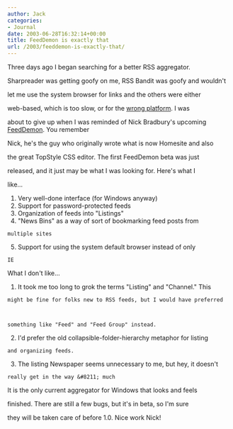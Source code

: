 ```yaml
---
author: Jack
categories:
- Journal
date: 2003-06-28T16:32:14+00:00
title: FeedDemon is exactly that
url: /2003/feeddemon-is-exactly-that/
---
```


Three days ago I began searching for a better RSS aggregator.
  

  
Sharpreader was getting goofy on me, RSS Bandit was goofy and wouldn't
  

  
let me use the system browser for links and the others were either
  

  
web-based, which is too slow, or for the [wrong platform][1]. I was
  

  
about to give up when I was reminded of Nick Bradbury's upcoming [FeedDemon][2]. You remember
  

  
Nick, he's the guy who originally wrote what is now Homesite and also
  

  
the great TopStyle CSS editor. The first FeedDemon beta was just
  

  
released, and it just may be what I was looking for. Here's what I
  

  
like&#8230;
  


  1. Very well-done interface (for Windows anyway)
  2. Support for password-protected feeds
  3. Organization of feeds into "Listings"
  4. "News Bins" as a way of sort of bookmarking feed posts from
  
    
  
    multiple sites
  5. Support for using the system default browser instead of only
  
    
  
    IE

What I don't like&#8230;
  


  1. It took me too long to grok the terms "Listing" and "Channel." This
  
    
  
    might be fine for folks new to RSS feeds, but I would have preferred
  
    
  
    something like "Feed" and "Feed Group" instead.
  2. I'd prefer the old collapsible-folder-hierarchy metaphor for listing
  
    
  
    and organizing feeds.
  3. The listing Newspaper seems unnecessary to me, but hey, it doesn't
  
    
  
    really get in the way &#8211; much

It is the only current aggregator for Windows that looks and feels
  

  
finished. There are still a few bugs, but it's in beta, so I'm sure
  

  
they will be taken care of before 1.0. Nice work Nick!

 [1]: //ranchero.com/netnewswire/"
 [2]: //www.bradsoft.com/feeddemon/"